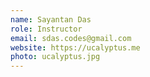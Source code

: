 ```yaml
---
name: Sayantan Das
role: Instructor
email: sdas.codes@gmail.com
website: https://ucalyptus.me
photo: ucalyptus.jpg
---
```

